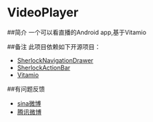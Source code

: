 VideoPlayer
===========


##简介
一个可以看直播的Android app,基于Vitamio

##备注
此项目依赖如下开源项目：
* [SherlockNavigationDrawer](https://github.com/nicolasjafelle/SherlockNavigationDrawer)
* [SherlockActionBar](https://github.com/JakeWharton/ActionBarSherlock)
* [Vitamio](https://github.com/yixia/VitamioBundle)


##有问题反馈
* [sina微博](http://weibo.com/1769390951/profile?rightmod=1&wvr=5&mod=personinfo) 
* [腾讯微博](http://t.qq.com/wl386123298)
